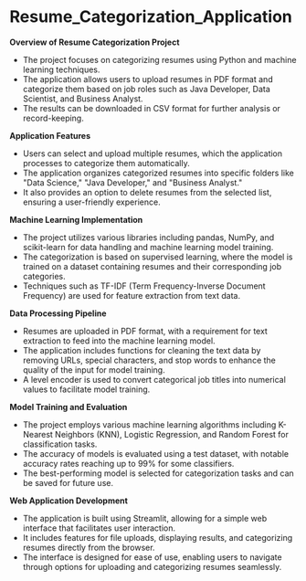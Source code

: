 # Resume_Categorization_Application

**Overview of Resume Categorization Project**  
- The project focuses on categorizing resumes using Python and machine learning techniques.  
- The application allows users to upload resumes in PDF format and categorize them based on job roles such as Java Developer, Data Scientist, and Business Analyst.  
- The results can be downloaded in CSV format for further analysis or record-keeping.

**Application Features**  
- Users can select and upload multiple resumes, which the application processes to categorize them automatically.  
- The application organizes categorized resumes into specific folders like "Data Science," "Java Developer," and "Business Analyst."  
- It also provides an option to delete resumes from the selected list, ensuring a user-friendly experience.

**Machine Learning Implementation**  
- The project utilizes various libraries including pandas, NumPy, and scikit-learn for data handling and machine learning model training.  
- The categorization is based on supervised learning, where the model is trained on a dataset containing resumes and their corresponding job categories.  
- Techniques such as TF-IDF (Term Frequency-Inverse Document Frequency) are used for feature extraction from text data.

**Data Processing Pipeline**  
- Resumes are uploaded in PDF format, with a requirement for text extraction to feed into the machine learning model.  
- The application includes functions for cleaning the text data by removing URLs, special characters, and stop words to enhance the quality of the input for model training.  
- A level encoder is used to convert categorical job titles into numerical values to facilitate model training.

**Model Training and Evaluation**  
- The project employs various machine learning algorithms including K-Nearest Neighbors (KNN), Logistic Regression, and Random Forest for classification tasks.  
- The accuracy of models is evaluated using a test dataset, with notable accuracy rates reaching up to 99% for some classifiers.  
- The best-performing model is selected for categorization tasks and can be saved for future use.

**Web Application Development**  
- The application is built using Streamlit, allowing for a simple web interface that facilitates user interaction.  
- It includes features for file uploads, displaying results, and categorizing resumes directly from the browser.  
- The interface is designed for ease of use, enabling users to navigate through options for uploading and categorizing resumes seamlessly.
